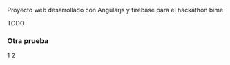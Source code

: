 Proyecto web desarrollado con Angularjs y firebase para el hackathon bime

TODO
### Otra prueba 
1
2

